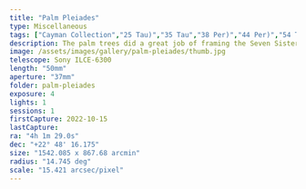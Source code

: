 ```yaml
---
title: "Palm Pleiades"
type: Miscellaneous
tags: ["Cayman Collection","25 Tau)","35 Tau","38 Per)","44 Per)","54 Tau)","61 Tau)","74 Tau)","Alatik (ο Per","Ati","Barnard's Merope Nebula","Hyadum I (γ Tau","Hyadum II (δ1 Tau","IC341","IC349","IC353","IC354","IC360","Maia Nebula","Merope Nebula","NGC1432","NGC1435","Oculus Boreus (ε Tau","Part of the constellation Perseus (Per)","Part of the constellation Taurus (Tau)","The star Ain","The star Alcyone (η Tau","The star Atik","The star Atik (ζ Per","The star Atlas (27 Tau)","The star Electra (17 Tau)","The star Merope (23 Tau)","The star Prima Hyadum","The star Secunda Hyadum","The star λ Tau"]
description: The palm trees did a great job of framing the Seven Sisters from Grand Cayman.
image: /assets/images/gallery/palm-pleiades/thumb.jpg
telescope: Sony ILCE-6300
length: "50mm"
aperture: "37mm"
folder: palm-pleiades
exposure: 4
lights: 1
sessions: 1 
firstCapture: 2022-10-15 
lastCapture:
ra: "4h 1m 29.0s"
dec: "+22° 48' 16.175"
size: "1542.085 x 867.68 arcmin"
radius: "14.745 deg"
scale: "15.421 arcsec/pixel"
---
```


